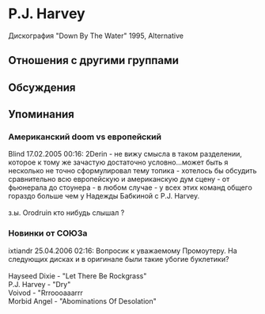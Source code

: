 # P.J. Harvey

Дискография
"Down By The Water" 1995, Alternative

## Отношения с другими группами


## Обсуждения


## Упоминания

### Американский doom vs европейский

Blind 17.02.2005 00:16:
2Derin - не вижу смысла в таком разделении, которое к тому же зачастую достаточно условно...может быть я несколько не точно  сформулировал  тему топика - хотелось бы обсудить сравнительно всю европейскую и американскую дум сцену - от фьюнерала до стоунера - в любом случае  - у всех этих команд общего гораздо больше чем у Надежды Бабкиной с P.J. Harvey.<BR><BR>з.ы.  Orodruin  кто нибудь слышал ? 

### Новинки от СОЮЗа

ixtiandr 25.04.2006 02:16:
Вопросик к уважаемому Промоутеру. На следующих дисках и в оригинале были такие убогие буклетики?<BR><BR>Hayseed Dixie - "Let There Be Rockgrass"<BR>P.J. Harvey - "Dry"<BR>Voivod - "Rrroooaaarrr<BR>Morbid Angel - "Abominations Of Desolation"


